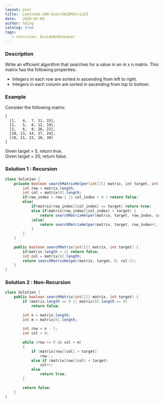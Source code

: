 ```yaml
---
layout: post
title:  Leetcode-240-SearchA2DMatrixII
date:   2020-02-04
author: hding
catalog: true
tags:
   - recursion, DivideAndConquer
---
```

### Description
Write an efficient algorithm that searches for a value in an m x n matrix. This matrix has the following properties:

- Integers in each row are sorted in ascending from left to right.
- Integers in each column are sorted in ascending from top to bottom.

### Example
Consider the following matrix:
```
[
  [1,   4,  7, 11, 15],
  [2,   5,  8, 12, 19],
  [3,   6,  9, 16, 22],
  [10, 13, 14, 17, 24],
  [18, 21, 23, 26, 30]
]
```
Given target = 5, return true.  
Given target = 20, return false.


### Solution 1 : Recursion
```java
class Solution {
    private boolean searchMatrixHelper(int[][] matrix, int target, int row_index, int col_index) {
        int row = matrix.length;
        int col = matrix[0].length;
        if(row_index > row-1 || col_index < 0 ) return false;
        else{
            if(matrix[row_index][col_index] == target) return true;
            else if(matrix[row_index][col_index] > target) {
                return searchMatrixHelper(matrix, target, row_index, col_index-1);
            }else{
                return searchMatrixHelper(matrix, target, row_index+1, col_index);
            }
        }
    }
    
    public boolean searchMatrix(int[][] matrix, int target) {
        if(matrix.length < 1) return false;
        int col = matrix[0].length;
        return searchMatrixHelper(matrix, target, 0, col-1);
    }
}
```


### Solution 2 : Non-Recursion
```java
class Solution {
    public boolean searchMatrix(int[][] matrix, int target) {
        if (matrix.length == 0 || matrix[0].length == 0)
            return false;
        
        int n = matrix.length;
        int m = matrix[0].length;
        
        int row = n - 1;
        int col = 0;
        
        while (row >= 0 && col < m)
        {
            if (matrix[row][col] > target)
                row--;
            else if (matrix[row][col] < target)
                col++;
            else
                return true;
        }
        
        return false;
    }
}
```



























